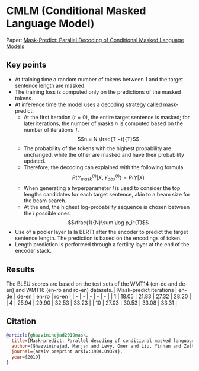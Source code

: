 # CMLM (Conditional Masked Language Model)
Paper: [Mask-Predict: Parallel Decoding of
Conditional Masked Language Models](https://arxiv.org/abs/1904.09324)

## Key points
- At training time a random number of tokens between 1 and the target sentence length are masked.
- The training loss is computed only on the predictions of the masked tokens.
- At inference time the model uses a decoding strategy called mask-predict:
  - At the first iteration ($t=0$), the entire target sentence is masked; for later iterations, the number of masks $n$ is computed based on the number of iterations $T$.
  $$n = N \frac{T −t}{T}$$
  - The probability of the tokens with the highest probability are unchanged, while the other are masked and have their probability updated.
  - Therefore, the decoding can explained with the following formula.
  $$P(Y_{mask}^{(t)}|X,Y_{obs}^{(t)})=P(Y|X)$$
  - When generating a hyperparameter $l$ is used to consider the top lengths candidates for each target sentence, akin to a beam size for the beam search.
  - At the end, the highest log-probability sequence is chosen between the $l$ possible ones.
  $$\frac{1}{N}\sum \log p_i^(T)$$
- Use of a pooler layer (a la BERT) after the encoder to predict the target sentence length. The prediction is based on the encodings of <length> token.
- Length prediction is performed through a fertility layer at the end of the encoder stack.

## Results
The BLEU scores are based on the test sets of the WMT14 (en-de and de-en) and WMT16 (en-ro and ro-en) datasets.
| Mask-predict iterations | en-de | de-en | en-ro | ro-en |
| - | - | - | - | - |
| 1 | 18.05 | 21.83 | 27.32 | 28.20 |
| 4 | 25.94 | 29.90 | 32.53 | 33.23 |
| 10 | 27.03 | 30.53 | 33.08 | 33.31 |

## Citation
```bibtex
@article{ghazvininejad2019mask,
  title={Mask-predict: Parallel decoding of conditional masked language models},
  author={Ghazvininejad, Marjan and Levy, Omer and Liu, Yinhan and Zettlemoyer, Luke},
  journal={arXiv preprint arXiv:1904.09324},
  year={2019}
}
```